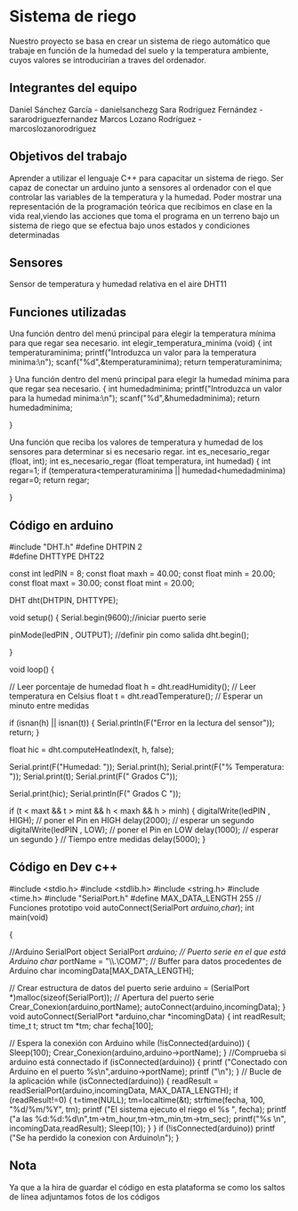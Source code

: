 # Sistema de riego

Nuestro proyecto se basa en crear un sistema de riego automático que trabaje en función de la humedad del suelo y la temperatura ambiente, cuyos valores se introducirían a traves del ordenador. 

## Integrantes del equipo 

Daniel Sánchez García - danielsanchezg
Sara Rodríguez Fernández - sararodriguezfernandez
Marcos Lozano Rodríguez - marcoslozanorodriguez

## Objetivos del trabajo

Aprender a utilizar el lenguaje C++ para capacitar un sistema de riego.
Ser capaz de conectar un arduino junto a sensores al ordenador con el que controlar las variables de la temperatura y la humedad.
Poder mostrar una representación de la programación teórica que recibimos en clase en la vida real,viendo las acciones que toma el programa en un terreno bajo un sistema de riego que se efectua bajo unos estados y condiciones determinadas

## Sensores
Sensor de temperatura y humedad relativa en el aire DHT11

## Funciones utilizadas
Una función dentro del menú principal para elegir la temperatura mínima para que regar sea necesario.
int elegir_temperatura_minima (void)
{
	int temperaturaminima;
	printf("Introduzca un valor para la temperatura minima:\n");
	scanf("%d",&temperaturaminima);
	return temperaturaminima;
	  
}
Una función dentro del menú principal para elegir la humedad mínima para que regar sea necesario.
{
	int humedadminima;
	printf("Introduzca un valor para la humedad minima:\n");
	scanf("%d",&humedadminima);
	return humedadminima;
	  
}


Una función que reciba los valores de temperatura y humedad de los sensores para determinar si es necesario regar.
int es_necesario_regar (float, int);
int es_necesario_regar (float temperatura, int humedad)
{
	int regar=1;
	if (temperatura<temperaturaminima || humedad<humedadminima)
	regar=0;
	return regar;
	  
}
## Código en arduino
#include "DHT.h"
#define DHTPIN 2    
#define DHTTYPE DHT22   

const int ledPIN = 8;
const float maxh = 40.00;
const float minh = 20.00;
const float maxt = 30.00;
const float mint = 20.00;

DHT dht(DHTPIN, DHTTYPE);

void setup()
{
  Serial.begin(9600);//iniciar puerto serie
  
  pinMode(ledPIN , OUTPUT);  //definir pin como salida
  dht.begin();
 
}

void loop() 
{
  
  // Leer porcentaje de humedad
  float h = dht.readHumidity();
  // Leer temperatura en Celsius
  float t = dht.readTemperature();
  // Esperar un minuto entre medidas
  
  if (isnan(h) || isnan(t))
  {
    Serial.println(F("Error en la lectura del sensor"));
    return;
  }
  
  
  float hic = dht.computeHeatIndex(t, h, false);

  Serial.print(F("Humedad: "));
  Serial.print(h);
  Serial.print(F("%  Temperatura: "));
  Serial.print(t);
  Serial.print(F(" Grados C"));

  Serial.print(hic);
  Serial.println(F(" Grados C "));

  if (t < maxt && t > mint && h < maxh && h > minh)
  {
  digitalWrite(ledPIN , HIGH);   // poner el Pin en HIGH
  delay(2000);                   // esperar un segundo
  digitalWrite(ledPIN , LOW);    // poner el Pin en LOW
  delay(1000); // esperar un segundo
  }
// Tiempo entre medidas
  delay(5000);
}
## Código en Dev c++
#include <stdio.h>
#include <stdlib.h>
#include <string.h>
#include <time.h>
#include "SerialPort.h"
#define MAX_DATA_LENGTH 255
// Funciones prototipo
void autoConnect(SerialPort *arduino,char*);
int main(void)

{
	
 //Arduino SerialPort object
 SerialPort *arduino;
 // Puerto serie en el que está Arduino
 char* portName = "\\\\.\\COM7";
 // Buffer para datos procedentes de Arduino
 char incomingData[MAX_DATA_LENGTH];

 // Crear estructura de datos del puerto serie
 arduino = (SerialPort *)malloc(sizeof(SerialPort));
 // Apertura del puerto serie
 Crear_Conexion(arduino,portName);
 autoConnect(arduino,incomingData);
}
void autoConnect(SerialPort *arduino,char *incomingData)
{
 int readResult;
  time_t t;
  struct tm *tm;
  char fecha[100];

// Espera la conexión con Arduino
while (!isConnected(arduino))
{
Sleep(100);
Crear_Conexion(arduino,arduino->portName);
}
 //Comprueba si arduino está connectado
if (isConnected(arduino))
{
printf ("Conectado con Arduino en el puerto %s\n",arduino->portName);
printf ("\n");
}
 // Bucle de la aplicación
while (isConnected(arduino))
{
 readResult = readSerialPort(arduino,incomingData, MAX_DATA_LENGTH);
if (readResult!=0)
{
  t=time(NULL);
  tm=localtime(&t);
  strftime(fecha, 100, "%d/%m/%Y", tm);
  printf ("El sistema ejecuto el riego el %s ", fecha);
  printf ("a las %d:%d:%d\n",tm->tm_hour,tm->tm_min,tm->tm_sec);
  printf("%s \n", incomingData,readResult);
 Sleep(10);
}
}
if (!isConnected(arduino))
 printf ("Se ha perdido la conexion con Arduino\n");
}
## Nota
Ya que a la hira de guardar el código en esta plataforma se como los saltos de línea adjuntamos fotos de los códigos
